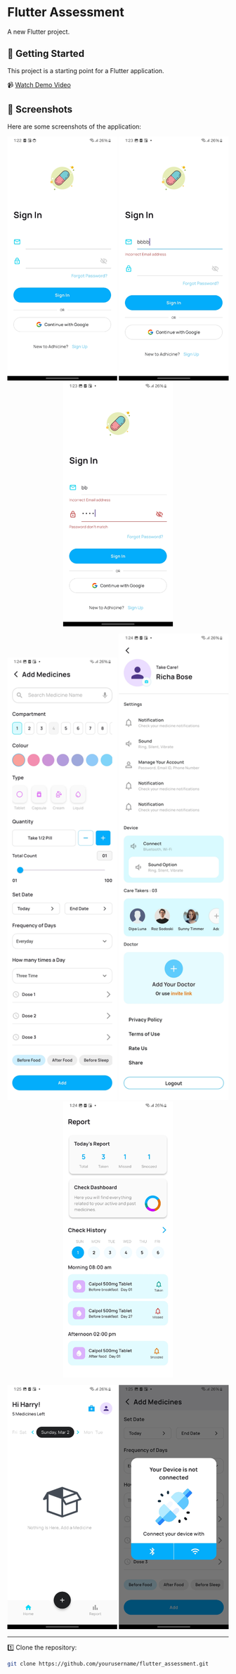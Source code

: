 # Flutter Assessment

A new Flutter project.

## 📌 Getting Started

This project is a starting point for a Flutter application.

📹 [Watch Demo Video](https://drive.google.com/file/d/15xEgZ5dPTz6txMgGC4OwGmpk0Crq-j6U/view)

## 📸 Screenshots

Here are some screenshots of the application:

<p align="center">
  <img src="assets/Screenshot_20250301_132259.jpg" alt="Screenshot 1" width="250">
  <img src="assets/Screenshot_20250301_132308.jpg" alt="Screenshot 2" width="250">
  <img src="assets/Screenshot_20250301_132327.jpg" alt="Screenshot 3" width="250">
</p>

<p align="center">
  <img src="assets/Screenshot_20250301_132410.jpg" alt="Screenshot 4" width="250">
  <img src="assets/Screenshot_20250301_132428.jpg" alt="Screenshot 5" width="250">
  <img src="assets/Screenshot_20250301_132446.jpg" alt="Screenshot 6" width="250">
</p>

<p align="center">
  <img src="assets/Screenshot_20250301_132510.jpg" alt="Screenshot 7" width="250">
  <img src="assets/Screenshot_20250301_132515.jpg" alt="Screenshot 8" width="250">
</p>

---

1️⃣ Clone the repository:
```sh
git clone https://github.com/yourusername/flutter_assessment.git
